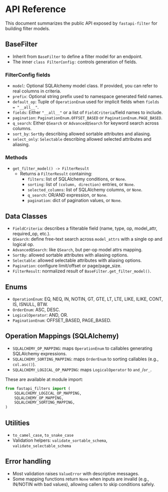 # API Reference

This document summarizes the public API exposed by `fastapi-filter` for building filter models.

## BaseFilter

- Inherit from `BaseFilter` to define a filter model for an endpoint.
- The inner `class FilterConfig:` controls generation of fields.

### FilterConfig fields

- `model`: Optional SQLAlchemy model class. If provided, you can refer to real columns in criteria.
- `prefix`: Optional string prefix used to namespace generated field names.
- `default_op`: Tuple of `OperationEnum` used for implicit fields when `fields = "__all__"`.
- `fields`: Either `"__all__"` or a list of `FieldCriteria`/field names to include.
- `pagination`: `PaginationEnum.OFFSET_BASED` or `PaginationEnum.PAGE_BASED`.
- `q_search`: Either `QSearch` or `AdvancedQSearch` for keyword search across columns.
- `sort_by`: `SortBy` describing allowed sortable attributes and aliasing.
- `select_only`: `Selectable` describing allowed selected attributes and aliasing.

### Methods

- `get_filter_model() -> FilterResult`
  - Returns a `FilterResult` containing:
    - `filters`: list of SQLAlchemy conditions, or `None`.
    - `sorting`: list of `(column, direction)` entries, or `None`.
    - `selected_columns`: list of SQLAlchemy columns, or `None`.
    - `q_search`: OR/AND expression, or `None`.
    - `pagination`: dict of pagination values, or `None`.

## Data Classes

- `FieldCriteria`: describes a filterable field (name, type, op, model_attr, required_op, etc.).
- `QSearch`: define free-text search across `model_attrs` with a single op and logical op.
- `AdvancedQSearch`: like `QSearch`, but per-op model attrs mapping.
- `SortBy`: allowed sortable attributes with aliasing options.
- `Selectable`: allowed selectable attributes with aliasing options.
- `Pagination`: configure limit/offset or page/page_size.
- `FilterResult`: normalized result of `BaseFilter.get_filter_model()`.

## Enums

- `OperationEnum`: EQ, NEQ, IN, NOTIN, GT, GTE, LT, LTE, LIKE, ILIKE, CONT, IS, ISNULL, BTW.
- `OrderEnum`: ASC, DESC.
- `LogicalOperator`: AND, OR.
- `PaginationEnum`: OFFSET_BASED, PAGE_BASED.

## Operation Mappings (SQLAlchemy)

- `SQLALCHEMY_OP_MAPPING`: maps `OperationEnum` to callables generating SQLAlchemy expressions.
- `SQLALCHEMY_SORTING_MAPPING`: maps `OrderEnum` to sorting callables (e.g., `col.asc()`).
- `SQLALCHEMY_LOGICAL_OP_MAPPING`: maps `LogicalOperator` to `and_`/`or_`.

These are available at module import:

```python
from fastapi_filters import (
    SQLALCHEMY_LOGICAL_OP_MAPPING,
    SQLALCHEMY_OP_MAPPING,
    SQLALCHEMY_SORTING_MAPPING,
)
```

## Utilities

- `to_camel_case`, `to_snake_case`
- Validation helpers: `validate_sortable_schema`, `validate_selectable_schema`

## Error handling

- Most validation raises `ValueError` with descriptive messages.
- Some mapping functions return `None` when inputs are invalid (e.g., IN/NOTIN with bad values), allowing callers to skip conditions safely.
